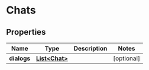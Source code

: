 

# Chats

## Properties

Name | Type | Description | Notes
------------ | ------------- | ------------- | -------------
**dialogs** | [**List&lt;Chat&gt;**](Chat.md) |  |  [optional]



